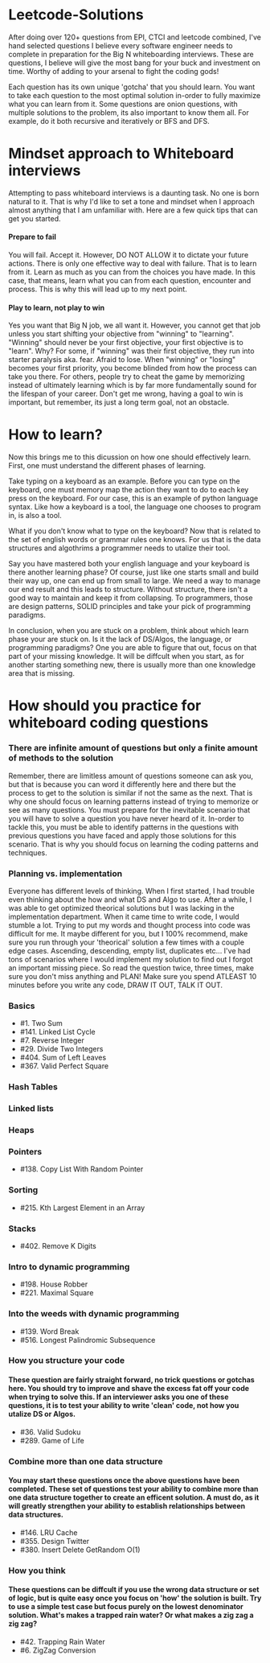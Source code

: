 # Leetcode-Solutions
After doing over 120+ questions from EPI, CTCI and leetcode combined, I've hand selected questions I believe every software engineer needs to complete in preparation for the Big N whiteboarding interviews. These are questions, I believe will give the most bang for your buck and investment on time. Worthy of adding to your arsenal to fight the coding gods! 

Each question has its own unique 'gotcha' that you should learn. You want to take each question to the most optimal solution in-order to fully maximize what you can learn from it. Some questions are onion questions, with multiple solutions to the problem, its also important to know them all. For example, do it both recursive and iteratively or BFS and DFS. 

# Mindset approach to Whiteboard interviews
Attempting to pass whiteboard interviews is a daunting task. No one is born natural to it. That is why I'd like to set a tone and mindset when I approach almost anything that I am unfamiliar with. Here are a few quick tips that can get you started.

#### Prepare to fail
You will fail. Accept it. However, DO NOT ALLOW it to dictate your future actions. There is only one effective way to deal with failure. That is to learn from it. Learn as much as you can from the choices you have made. In this case, that means, learn what you can from each question, encounter and process. This is why this will lead up to my next point.

#### Play to learn, not play to win
Yes you want that Big N job, we all want it. However, you cannot get that job unless you start shifting your objective from "winning" to "learning". "Winning" should never be your first objective, your first objective is to "learn". Why? For some, if "winning" was their first objective, they run into starter paralysis aka. fear. Afraid to lose. When "winning" or "losing" becomes your first priority, you become blinded from how the process can take you there. For others, people try to cheat the game by memorizing instead of ultimately learning which is by far more fundamentally sound for the lifespan of your career. Don't get me wrong, having a goal to win is important, but remember, its just a long term goal, not an obstacle.

# How to learn?
Now this brings me to this dicussion on how one should effectively learn. First, one must understand the different phases of learning. 

Take typing on a keyboard as an example. Before you can type on the keyboard, one must memory map the action they want to do to each key press on the keyboard. For our case, this is an example of python language syntax. Like how a keyboard is a tool, the language one chooses to program in, is also a tool. 

What if you don't know what to type on the keyboard? Now that is related to the set of english words or grammar rules one knows. For us that is the data structures and algothrims a programmer needs to utalize their tool.

Say you have mastered both your english language and your keyboard is there another learning phase? Of course, just like one starts small and build their way up, one can end up from small to large. We need a way to manage our end result and this leads to structure. Without structure, there isn't a good way to maintain and keep it from collapsing. To programmers, those are design patterns, SOLID principles and take your pick of programming paradigms.

In conclusion, when you are stuck on a problem, think about which learn phase your are stuck on. Is it the lack of DS/Algos, the language, or programming paradigms? One you are able to figure that out, focus on that part of your missing knowledge. It will be diffcult when you start, as for another starting something new, there is usually more than one knowledge area that is missing.

# How should you practice for whiteboard coding questions
### There are infinite amount of questions but only a finite amount of methods to the solution
Remember, there are limitless amount of questions someone can ask you, but that is because you can word it differently here and there but the process to get to the solution is similar if not the same as the next. That is why one should focus on learning patterns instead of trying to memorize or see as many questions. You must prepare for the inevitable scenario that you will have to solve a question you have never heard of it. In-order to tackle this, you must be able to identify patterns in the questions with previous questions you have faced and apply those solutions for this scenario. That is why you should focus on learning the coding patterns and techniques.

### Planning vs. implementation
Everyone has different levels of thinking. When I first started, I had trouble even thinking about the how and what DS and Algo to use. After a while, I was able to get optimized theorical solutions but I was lacking in the implementation department. When it came time to write code, I would stumble a lot. Trying to put my words and thought process into code was difficult for me. It maybe different for you, but I 100% recommend, make sure you run through your 'theorical' solution a few times with a couple edge cases. Ascending, descending, empty list, duplicates etc... I've had tons of scenarios where I would implement my solution to find out I forgot an important missing piece. So read the question twice, three times, make sure you don't miss anything and PLAN! Make sure you spend ATLEAST 10 minutes before you write any code, DRAW IT OUT, TALK IT OUT. 

### Basics
- #1. Two Sum
- #141. Linked List Cycle
- #7. Reverse Integer
- #29. Divide Two Integers
- #404. Sum of Left Leaves
- #367. Valid Perfect Square

### Hash Tables

### Linked lists

### Heaps

### Pointers
- #138. Copy List With Random Pointer

### Sorting
- #215. Kth Largest Element in an Array	

### Stacks
- #402. Remove K Digits

### Intro to dynamic programming
- #198. House Robber
- #221. Maximal Square

### Into the weeds with dynamic programming
- #139. Word Break
- #516. Longest Palindromic Subsequence

### How you structure your code
#### These question are fairly straight forward, no trick questions or gotchas here. You should try to improve and shave the excess fat off your code when trying to solve this. If an interviewer asks you one of these questions, it is to test your ability to write 'clean' code, not how you utalize DS or Algos.
- #36. Valid Sudoku
- #289. Game of Life

### Combine more than one data structure
#### You may start these questions once the above questions have been completed. These set of questions test your ability to combine more than one data structure together to create an efficent solution. A must do, as it will greatly strengthen your ability to establish relationships between data structures.
- #146. LRU Cache
- #355. Design Twitter
- #380. Insert Delete GetRandom O(1)

### How you think
#### These questions can be diffcult if you use the wrong data structure or set of logic, but is quite easy once you focus on 'how' the solution is built. Try to use a simple test case but focus purely on the lowest denominator solution. What's makes a trapped rain water? Or what makes a zig zag a zig zag?
- #42. Trapping Rain Water
- #6. ZigZag Conversion
